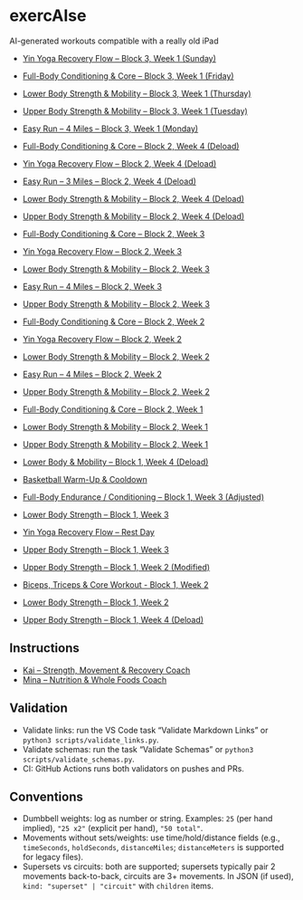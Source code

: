 # exercAIse

AI-generated workouts compatible with a really old iPad

- [Yin Yoga Recovery Flow – Block 3, Week 1 (Sunday)](workouts/3-1_Yin_Yoga_Recovery_Flow.json)
- [Full-Body Conditioning & Core – Block 3, Week 1 (Friday)](workouts/3-1_Full_Body_Conditioning_Core.json)
- [Lower Body Strength & Mobility – Block 3, Week 1 (Thursday)](workouts/3-1_Lower_Body_Strength_Mobility.json)
- [Upper Body Strength & Mobility – Block 3, Week 1 (Tuesday)](workouts/3-1_Upper_Body_Strength_Mobility.json)
- [Easy Run – 4 Miles – Block 3, Week 1 (Monday)](workouts/3-1_Easy_Run_4_Miles.json)

- [Full-Body Conditioning & Core – Block 2, Week 4 (Deload)](workouts/2-4_Full_Body_Conditioning_Core.json)
- [Yin Yoga Recovery Flow – Block 2, Week 4 (Deload)](workouts/2-4_Yin_Yoga_Recovery_Flow.json)
- [Easy Run – 3 Miles – Block 2, Week 4 (Deload)](workouts/2-4_Easy_Run_4_Miles.json)
- [Lower Body Strength & Mobility – Block 2, Week 4 (Deload)](workouts/2-4_Lower_Body_Strength_Mobility.json)
- [Upper Body Strength & Mobility – Block 2, Week 4 (Deload)](workouts/2-4_Upper_Body_Strength_Mobility.json)
- [Full-Body Conditioning & Core – Block 2, Week 3](workouts/2-3_Full_Body_Conditioning_Core.json)
- [Yin Yoga Recovery Flow – Block 2, Week 3](workouts/2-3_Yin_Yoga_Recovery_Flow.json)
- [Lower Body Strength & Mobility – Block 2, Week 3](workouts/2-3_Lower_Body_Strength_Mobility.json)
- [Easy Run – 4 Miles – Block 2, Week 3](workouts/2-3_Easy_Run_4_Miles.json)
- [Upper Body Strength & Mobility – Block 2, Week 3](workouts/2-3_Upper_Body_Strength_Mobility.json)
- [Full-Body Conditioning & Core – Block 2, Week 2](workouts/2-2_Full_Body_Conditioning_Core.json)
- [Yin Yoga Recovery Flow – Block 2, Week 2](workouts/2-2_Yin_Yoga_Recovery_Flow.json)
- [Lower Body Strength & Mobility – Block 2, Week 2](workouts/2-2_Lower_Body_Strength_Mobility.json)
- [Easy Run – 4 Miles – Block 2, Week 2](workouts/2-2_Easy_Run_4_Miles.json)
- [Upper Body Strength & Mobility – Block 2, Week 2](workouts/2-2_Upper_Body_Strength_Mobility.json)
- [Full-Body Conditioning & Core – Block 2, Week 1](workouts/2-1_Full_Body_Conditioning_Core.json)
- [Lower Body Strength & Mobility – Block 2, Week 1](workouts/2-1_Lower_Body_Strength_Mobility.json)
- [Upper Body Strength & Mobility – Block 2, Week 1](workouts/2-1_Upper_Body_Strength_Mobility.json)
- [Lower Body & Mobility – Block 1, Week 4 (Deload)](workouts/1-4_Lower_Body_Mobility_Deload.json)
- [Basketball Warm-Up & Cooldown](workouts/basketball_warmup_cooldown.json)
- [Full-Body Endurance / Conditioning – Block 1, Week 3 (Adjusted)](workouts/1-3_Full_Body_Endurance_Conditioning_Adjusted.json)
- [Lower Body Strength – Block 1, Week 3](workouts/1-3_Lower_Body_Strength.json)
- [Yin Yoga Recovery Flow – Rest Day](workouts/1-3_recovery_Yin_Yoga_Rest_Day.json)
- [Upper Body Strength – Block 1, Week 3](workouts/1-3_Upper_Body_Strength.json)
- [Upper Body Strength – Block 1, Week 2 (Modified)](workouts/1-2_Upper_Body_Strength_Modified.json)
- [Biceps, Triceps & Core Workout - Block 1, Week 2](workouts/1-2_Biceps_Triceps_Core_Workout.json)
- [Lower Body Strength – Block 1, Week 2](workouts/1-2_Lower_Body.json)
- [Upper Body Strength – Block 1, Week 4 (Deload)](workouts/1-4_Upper_Body_Strength_Deload.json)

## Instructions
- [Kai – Strength, Movement & Recovery Coach](.github/instructions/kai.instructions.md)
- [Mina – Nutrition & Whole Foods Coach](.github/instructions/mina.instructions.md)

## Validation
- Validate links: run the VS Code task “Validate Markdown Links” or `python3 scripts/validate_links.py`.
- Validate schemas: run the task “Validate Schemas” or `python3 scripts/validate_schemas.py`.
- CI: GitHub Actions runs both validators on pushes and PRs.

## Conventions
- Dumbbell weights: log as number or string. Examples: `25` (per hand implied), `"25 x2"` (explicit per hand), `"50 total"`.
- Movements without sets/weights: use time/hold/distance fields (e.g., `timeSeconds`, `holdSeconds`, `distanceMiles`; `distanceMeters` is supported for legacy files).
- Supersets vs circuits: both are supported; supersets typically pair 2 movements back-to-back, circuits are 3+ movements. In JSON (if used), `kind: "superset" | "circuit"` with `children` items.